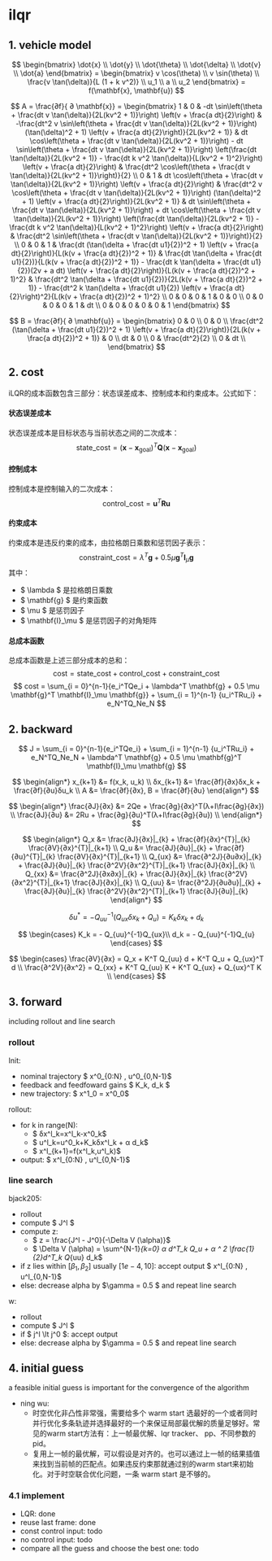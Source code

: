 # ilqr
## 1. vehicle model
$$
\begin{bmatrix}
    \dot{x} \\
    \dot{y} \\
    \dot{\theta} \\
    \dot{\delta} \\
    \dot{v} \\
    \dot{a}
\end{bmatrix} = \begin{bmatrix}
    v \cos(\theta) \\
    v \sin(\theta) \\
    \frac{v \tan(\delta)}{L (1 + k v^2)} \\
    u_1 \\
    a \\
    u_2
\end{bmatrix} =
f(\mathbf{x}, \mathbf{u})
$$

$$
A = \frac{∂f}{ ∂ \mathbf{x}} =
\begin{bmatrix}
1 & 0 & -dt \sin\left(\theta + \frac{dt v \tan(\delta)}{2L(kv^2 + 1)}\right) \left(v + \frac{a dt}{2}\right) & -\frac{dt^2 v \sin\left(\theta + \frac{dt v \tan(\delta)}{2L(kv^2 + 1)}\right) (\tan(\delta)^2 + 1) \left(v + \frac{a dt}{2}\right)}{2L(kv^2 + 1)} & dt \cos\left(\theta + \frac{dt v \tan(\delta)}{2L(kv^2 + 1)}\right) - dt \sin\left(\theta + \frac{dt v \tan(\delta)}{2L(kv^2 + 1)}\right) \left(\frac{dt \tan(\delta)}{2L(kv^2 + 1)} - \frac{dt k v^2 \tan(\delta)}{L(kv^2 + 1)^2}\right) \left(v + \frac{a dt}{2}\right) & \frac{dt^2 \cos\left(\theta + \frac{dt v \tan(\delta)}{2L(kv^2 + 1)}\right)}{2} \\
0 & 1 & dt \cos\left(\theta + \frac{dt v \tan(\delta)}{2L(kv^2 + 1)}\right) \left(v + \frac{a dt}{2}\right) & \frac{dt^2 v \cos\left(\theta + \frac{dt v \tan(\delta)}{2L(kv^2 + 1)}\right) (\tan(\delta)^2 + 1) \left(v + \frac{a dt}{2}\right)}{2L(kv^2 + 1)} & dt \sin\left(\theta + \frac{dt v \tan(\delta)}{2L(kv^2 + 1)}\right) + dt \cos\left(\theta + \frac{dt v \tan(\delta)}{2L(kv^2 + 1)}\right) \left(\frac{dt \tan(\delta)}{2L(kv^2 + 1)} - \frac{dt k v^2 \tan(\delta)}{L(kv^2 + 1)^2}\right) \left(v + \frac{a dt}{2}\right) & \frac{dt^2 \sin\left(\theta + \frac{dt v \tan(\delta)}{2L(kv^2 + 1)}\right)}{2} \\
0 & 0 & 1 & \frac{dt (\tan(\delta + \frac{dt u1}{2})^2 + 1) \left(v + \frac{a dt}{2}\right)}{L(k(v + \frac{a dt}{2})^2 + 1)} & \frac{dt \tan(\delta + \frac{dt u1}{2})}{L(k(v + \frac{a dt}{2})^2 + 1)} - \frac{dt k \tan(\delta + \frac{dt u1}{2})(2v + a dt) \left(v + \frac{a dt}{2}\right)}{L(k(v + \frac{a dt}{2})^2 + 1)^2} & \frac{dt^2 \tan(\delta + \frac{dt u1}{2})}{2L(k(v + \frac{a dt}{2})^2 + 1)} - \frac{dt^2 k \tan(\delta + \frac{dt u1}{2}) \left(v + \frac{a dt}{2}\right)^2}{L(k(v + \frac{a dt}{2})^2 + 1)^2} \\
0 & 0 & 0 & 1 & 0 & 0 \\
0 & 0 & 0 & 0 & 1 & dt \\
0 & 0 & 0 & 0 & 0 & 1
\end{bmatrix}
$$

$$
B = \frac{∂f}{ ∂ \mathbf{u}} =
\begin{bmatrix}
0 &      0 \\
0 &      0 \\
\frac{dt^2 (\tan(\delta + \frac{dt u1}{2})^2 + 1) \left(v + \frac{a dt}{2}\right)}{2L(k(v + \frac{a dt}{2})^2 + 1)} &      0 \\
dt &      0 \\
0 & \frac{dt^2}{2} \\
0 &     dt \\
\end{bmatrix}
$$

## 2. cost
iLQR的成本函数包含三部分：状态误差成本、控制成本和约束成本。公式如下：
#### 状态误差成本
状态误差成本是目标状态与当前状态之间的二次成本：
$$
\text{state\_cost} = (\mathbf{x} - \mathbf{x}_\text{goal})^T \mathbf{Q} (\mathbf{x} - \mathbf{x}_\text{goal})
$$
#### 控制成本
控制成本是控制输入的二次成本：
$$
\text{control\_cost} = \mathbf{u}^T \mathbf{R} \mathbf{u}
$$
#### 约束成本
约束成本是违反约束的成本，由拉格朗日乘数和惩罚因子表示：
$$
\text{constraint\_cost} = \lambda^T \mathbf{g} + 0.5 \mu \mathbf{g}^T \mathbf{I}_\mu \mathbf{g}
$$
其中：
- $ \lambda $ 是拉格朗日乘数
- $ \mathbf{g} $ 是约束函数
- $ \mu $ 是惩罚因子
- $ \mathbf{I}_\mu $ 是惩罚因子的对角矩阵

#### 总成本函数
总成本函数是上述三部分成本的总和：
$$
\text{cost} = \text{state\_cost} + \text{control\_cost} + \text{constraint\_cost}
$$
$$
cost = \sum_{i = 0}^{n-1}{e_i^TQe_i + \lambda^T \mathbf{g} + 0.5 \mu \mathbf{g}^T \mathbf{I}_\mu \mathbf{g}} + \sum_{i = 1}^{n-1} {u_i^TRu_i} + e_N^TQ_Ne_N
$$

## 2. backward

$$
J = \sum_{i = 0}^{n-1}{e_i^TQe_i} + \sum_{i = 1}^{n-1} {u_i^TRu_i} + e_N^TQ_Ne_N  + \lambda^T \mathbf{g} + 0.5 \mu \mathbf{g}^T \mathbf{I}_\mu \mathbf{g}
$$

$$
\begin{align*}
    x_{k+1} &= f(x_k, u_k) \\
    δx_{k+1} &= \frac{∂f}{∂x}δx_k + \frac{∂f}{∂u}δu_k \\
    A &= \frac{∂f}{∂x},  B = \frac{∂f}{∂u}
\end{align*}
$$

$$
\begin{align*}
    \frac{∂J}{∂x} &= 2Qe + \frac{∂g}{∂x}^T(λ+I\frac{∂g}{∂x}) \\ 
    \frac{∂J}{∂u} &= 2Ru + \frac{∂g}{∂u}^T(λ+I\frac{∂g}{∂u}) \\ 
\end{align*}
$$

$$
\begin{align*}
    Q_x &= \frac{∂J}{∂x}|_{k} + \frac{∂f}{∂x}^{T}|_{k} \frac{∂V}{∂x}^{T}|_{k+1} \\
    Q_u &= \frac{∂J}{∂u}|_{k} + \frac{∂f}{∂u}^{T}|_{k} \frac{∂V}{∂x}^{T}|_{k+1} \\
    Q_{ux} &= \frac{∂^2J}{∂u∂x}|_{k} +   \frac{∂J}{∂u}|_{k} \frac{∂^2V}{∂x^2}^{T}|_{k+1} \frac{∂J}{∂x}|_{k} \\
    Q_{xx} &= \frac{∂^2J}{∂x∂x}|_{k} +   \frac{∂J}{∂x}|_{k} \frac{∂^2V}{∂x^2}^{T}|_{k+1} \frac{∂J}{∂x}|_{k} \\
    Q_{uu} &= \frac{∂^2J}{∂u∂u}|_{k} +   \frac{∂J}{∂u}|_{k} \frac{∂^2V}{∂x^2}^{T}|_{k+1} \frac{∂J}{∂u}|_{k}
\end{align*}
$$

$$
δ u^* = - Q_{uu}^{-1} (Q_{ux}δ x_k + Q_{u}) =K_k δ x_k + d_k
$$

$$
\begin{cases}
    K_k = - Q_{uu}^{-1}Q_{ux}\\
    d_k = - Q_{uu}^{-1}Q_{u}
\end{cases}
$$

$$
\begin{cases}
    \frac{∂V}{∂x} = Q_x + K^T Q_{uu} d + K^T Q_u + Q_{ux}^T d \\
    \frac{∂^2V}{∂x^2} = Q_{xx} + K^T Q_{uu} K + K^T Q_{ux} + Q_{ux}^T K \\
\end{cases}
$$

## 3. forward

including rollout and line search

### rollout

Init: 
- nominal trajectory $ x^0_{0:N} , u^0_{0,N-1}$
- feedback and feedfoward gains $ K_k, d_k $
- new trajectory: $ x^1_0 = x^0_0$

rollout:
- for k in range(N):
    - $ δx^l_k=x^l_k-x^0_k$
    - $ u^l_k=u^0_k+K_kδx^l_k + α d_k$
    - $ x^l_{k+1}=f(x^l_k,u^l_k)$
- output: $ x^l_{0:N} , u^l_{0,N-1}$

### line search
bjack205:
- rollout
- compute $ J^l $
- compute z:
    - $ z = \frac{J^l - J^0}{-\Delta V (\alpha)}$
    - $ \Delta V (\alpha) = \sum^{N-1}_{k=0} α d^T_k Q_u + α ^ 2 \frac{1}{2}d^T_k Q_{uu} d_k$
- if z lies within $[β_1, β_2]$ usually $[1e-4, 10]$: accept output $ x^l_{0:N} , u^l_{0,N-1}$
- else: decrease alpha by $\gamma = 0.5 $ and repeat line search

w:
- rollout
- compute $ J^l $
- if $ j^l \lt j^0 $: accept output
- else: decrease alpha by $\gamma = 0.5 $ and repeat line search

## 4. initial guess

a feasible initial guess is important for the convergence of the algorithm

- ning wu: 
    - 时空优化非凸性非常强，需要给多个 warm start 选最好的一个或者同时并行优化多条轨迹并选择最好的一个来保证局部最优解的质量足够好。常见的warm start方法有：上一帧最优解、lqr tracker、 pp、不同参数的pid。
    - 复用上一帧的最优解，可以假设是对齐的。也可以通过上一帧的结果插值来找到当前帧的匹配点。如果违反约束那就通过别的warm start来初始化。对于时空联合优化问题，一条 warm start 是不够的。

### 4.1 implement

- LQR: done
- reuse last frame: done
- const control input: todo
- no control input: todo
- compare all the guess and choose the best one: todo
